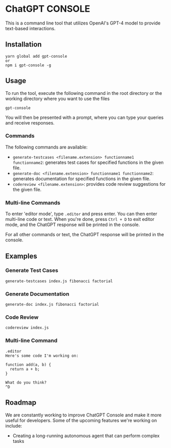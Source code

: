 # ChatGPT CONSOLE

This is a command line tool that utilizes OpenAI's GPT-4 model to provide text-based interactions.

## Installation

```
yarn global add gpt-console
or 
npm i gpt-console -g

```

## Usage

To run the tool, execute the following command in the root directory or the working directory where you want to use the files

```
gpt-console
```

You will then be presented with a prompt, where you can type your queries and receive responses.

### Commands

The following commands are available:

- `generate-testcases <filename.extension> functionname1 functionname2`: generates test cases for specified functions in the given file.
- `generate-doc <filename.extension> functionname1 functionname2`: generates documentation for specified functions in the given file.
- `codereview <filename.extension>`: provides code review suggestions for the given file.

### Multi-line Commands

To enter 'editor mode', type `.editor` and press enter. You can then enter multi-line code or text. When you're done, press `Ctrl + D` to exit editor mode, and the ChatGPT response will be printed in the console.

For all other commands or text, the ChatGPT response will be printed in the console.

## Examples

### Generate Test Cases

```
generate-testcases index.js fibonacci factorial
```

### Generate Documentation

```
generate-doc index.js fibonacci factorial
```

### Code Review

```
codereview index.js
```

### Multi-line Command

```
.editor
Here's some code I'm working on:

function add(a, b) {
  return a + b;
}

What do you think?
^D
```

## Roadmap

We are constantly working to improve ChatGPT Console and make it more useful for developers. Some of the upcoming features we're working on include:

- Creating a long-running autonomous agent that can perform complex tasks
